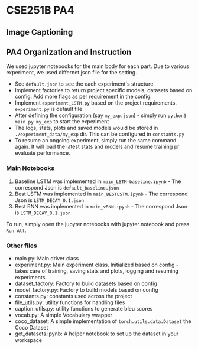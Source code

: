 # CSE251B PA4
## Image Captioning

## PA4 Organization and Instruction
We used jupyter notebooks for the main body for each part. Due to various experiment, we used differnet json file for the setting.  


* See `default.json` to see the each experiment's structure. 
* Implement factories to return project specific models, datasets based on config. Add more flags as per requirement in the config.
* Implement `experiment_LSTM.py` based on the project requirements. `experiment.py` is default file
* After defining the configuration (say `my_exp.json`) - simply run `python3 main.py my_exp` to start the experiment
* The logs, stats, plots and saved models would be stored in `./experiment_data/my_exp` dir. This can be configured in `constants.py`
* To resume an ongoing experiment, simply run the same command again. It will load the latest stats and models and resume training pr evaluate performance.

### Main Notebooks
1. Baseline LSTM was implemented in `main_LSTM-baseline.ipynb` - The correspond Json is `default_baseline.json`  
2. Best LSTM was implemented in `main_BESTLSTM.ipynb` - The correspond Json is `LSTM_DECAY_0.1.json`  
3. Best RNN was implemented in `main_vRNN.ipynb` - The correspond Json is `LSTM_DECAY_0.1.json`  

To run, simply open the jupyter notebooks with jupyter notebook and press `Run All`.

### Other files
- main.py: Main driver class
- experiment.py: Main experiment class. Initialized based on config - takes care of training, saving stats and plots, logging and resuming experiments.
- dataset_factory: Factory to build datasets based on config
- model_factory.py: Factory to build models based on config
- constants.py: constants used across the project
- file_utils.py: utility functions for handling files 
- caption_utils.py: utility functions to generate bleu scores
- vocab.py: A simple Vocabulary wrapper
- coco_dataset: A simple implementation of `torch.utils.data.Dataset` the Coco Dataset
- get_datasets.ipynb: A helper notebook to set up the dataset in your workspace


